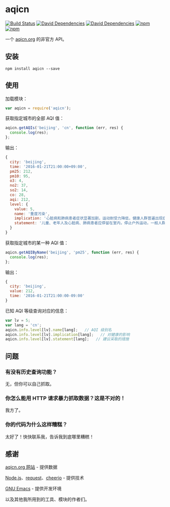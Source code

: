 # aqicn

[![Build Status](https://img.shields.io/travis/ctgnauh/aqicn/master.svg)](https://travis-ci.org/ctgnauh/aqicn)
[![David Dependencies](https://img.shields.io/david/ctgnauh/aqicn.svg)](https://david-dm.org/ctgnauh/aqicn)
[![David Dependencies](https://img.shields.io/david/dev/ctgnauh/aqicn.svg)](https://david-dm.org/ctgnauh/aqicn#info=devDependencies&view=table)
[![npm](https://img.shields.io/npm/v/aqicn.svg)](https://www.npmjs.com/package/aqicn)
[![npm](https://img.shields.io/npm/l/aqicn.svg)](https://www.npmjs.com/package/aqicn)

一个 [aqicn.org](http://aqicn.org) 的非官方 API。

## 安装

```
npm install aqicn --save
```

## 使用

加载模块：

```javascript
var aqicn = require('aqicn');
```

获取指定城市的全部 AQI 值：

```javascript
aqicn.getAQIs('beijing', 'cn', function (err, res) {
  console.log(res);
};
```

输出：

```javascript
{
  city: 'beijing',
  time: '2016-01-21T21:00:00+09:00',
  pm25: 212,
  pm10: 95,
  o3: 4,
  no2: 37,
  so2: 14,
  co: 28,
  aqi: 212,
  level: {
    value: 5,
    name: '重度污染',
    implication: '心脏病和肺病患者症状显著加剧，运动耐受力降低，健康人群普遍出现症状',
    statement: '儿童、老年人及心脏病、肺病患者应停留在室内，停止户外运动，一般人群减少户外运动'
  }
}
```

获取指定城市的某一种 AQI 值：

```javascript
aqicn.getAQIByName('beijing', 'pm25', function (err, res) {
  console.log(res);
};
```

输出：

```javascript
{
  city: 'beijing',
  value: 212,
  time: '2016-01-21T21:00:00-09:00'
}
```

已知 AQI 等级查询对应的信息：

```javascript
var lv = 5;
var lang = 'cn';
aqicn.info.level[lv].name[lang];   // AQI 级别名
aqicn.info.level[lv].implication[lang];   // 对健康的影响
aqicn.info.level[lv].statement[lang];   // 建议采取的措施
```

## 问题

### 有没有历史查询功能？

无，但你可以自己抓取。

### 你怎么能用 HTTP 请求暴力抓取数据？这是不对的！

我方了。

### 你的代码为什么这样糟糕？

太好了！快快联系我，告诉我到底哪里糟糕！

## 感谢

[aqicn.org 网站](http://aqicn.org) - 提供数据

[Node.js](https://nodejs.org/)、[request](https://github.com/request/request)、[cheerio](https://github.com/cheeriojs/cheerio) - 提供技术

[GNU Emacs](https://www.gnu.org/software/emacs) - 提供开发环境

以及其他我所用到的工具、模块的作者们。

